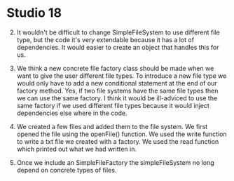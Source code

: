 # Studio 18

2. It wouldn't be difficult to change SimpleFileSystem to use different file type, but the code
it's very extendable because it has a lot of dependencies. It would easier to create an object that handles
this for us.

3. We think a new concrete file factory class should be made when we want to give the user different
file types. To introduce a new file type we would only have to add a new conditional statement at the end 
of our factory method. Yes, if two file systems have the same file types then we can use the same factory.
I think it would be ill-adviced to use the same factory if we used different file types because it would
inject dependencies else where in the code.

4. We created a few files and added them to the file system. We first opened the file using the openFile() 
function. We used the write function to write a txt file we created with a factory. We used the read function
which printed out what we had written in.

5. Once we include an SimpleFileFactory the simpleFileSystem no long depend on concrete types of files.
